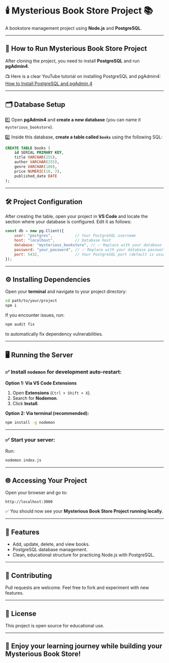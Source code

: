 # 🕯️ Mysterious Book Store Project 📚

A bookstore management project using **Node.js** and **PostgreSQL**.

---

## 🚀 How to Run Mysterious Book Store Project

After cloning the project, you need to install **PostgreSQL** and run **pgAdmin4**.

📺 Here is a clear YouTube tutorial on installing PostgreSQL and pgAdmin4:
[How to Install PostgreSQL and pgAdmin 4](https://www.youtube.com/watch?v=BLH3sHLq7pM)

---

## 🗂️ Database Setup

1️⃣ Open **pgAdmin4** and **create a new database** (you can name it `mysterious_bookstore`).

2️⃣ Inside this database, **create a table called `books`** using the following SQL:

```sql
CREATE TABLE books (
    id SERIAL PRIMARY KEY,
    title VARCHAR(255),
    author VARCHAR(255),
    genre VARCHAR(100),
    price NUMERIC(10, 2),
    published_date DATE
);
```

---

## 🛠️ Project Configuration

After creating the table, open your project in **VS Code** and locate the section where your database is configured. Edit it as follows:

```javascript
const db = new pg.Client({
    user: "postgres",          // Your PostgreSQL username
    host: "localhost",         // Database host
    database: "mysterious_bookstore", // ✅ Replace with your database name
    password: "your_password", // ✅ Replace with your database password
    port: 5432,                // Your PostgreSQL port (default is usually 5432)
});
```

---

## ⚙️ Installing Dependencies

Open your **terminal** and navigate to your project directory:

```bash
cd path/to/your/project
npm i
```

If you encounter issues, run:

```bash
npm audit fix
```

to automatically fix dependency vulnerabilities.

---

## 🖥️ Running the Server

### ✅ Install `nodemon` for development auto-restart:

**Option 1: Via VS Code Extensions**

1. Open **Extensions** (`Ctrl + Shift + X`).
2. Search for **Nodemon**.
3. Click **Install**.

**Option 2: Via terminal (recommended):**

```bash
npm install -g nodemon
```

---

### ✅ Start your server:

Run:

```bash
nodemon index.js
```

---

## 🌐 Accessing Your Project

Open your browser and go to:

```
http://localhost:3000
```

✅ You should now see your **Mysterious Book Store Project running locally**.

---

## 📝 Features

* Add, update, delete, and view books.
* PostgreSQL database management.
* Clean, educational structure for practicing Node.js with PostgreSQL.

---

## 🤝 Contributing

Pull requests are welcome. Feel free to fork and experiment with new features.

---

## 📜 License

This project is open source for educational use.

---

## 🎉 Enjoy your learning journey while building your Mysterious Book Store!
